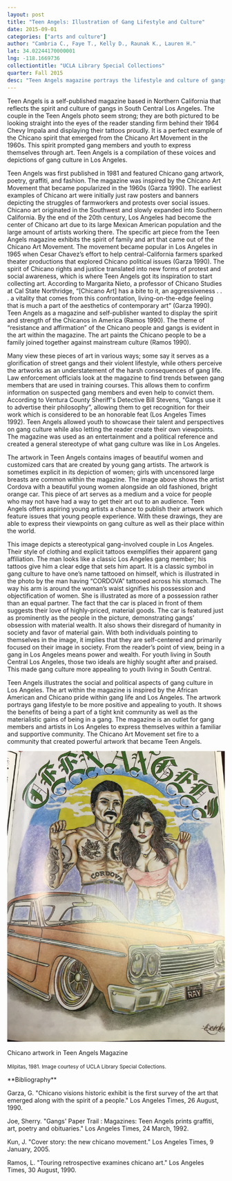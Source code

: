```yaml
---
layout: post
title: "Teen Angels: Illustration of Gang Lifestyle and Culture"
date: 2015-09-01
categories: ["arts and culture"]
author: "Cambria C., Faye T., Kelly D., Raunak K., Lauren H."
lat: 34.02244170000001
lng: -118.1669736
collectiontitle: "UCLA Library Special Collections"
quarter: Fall 2015
desc: "Teen Angels magazine portrays the lifestyle and culture of gangs in Los Angeles through art."
---
```

Teen Angels is a self-published magazine based in Northern California that reflects the spirit and culture of gangs in South Central Los Angeles. The couple in the Teen Angels photo seem strong; they are both pictured to be looking straight into the eyes of the reader standing firm behind their 1964 Chevy Impala and displaying their tattoos proudly. It is a perfect example of the Chicano spirit that emerged from the Chicano Art Movement in the 1960s. This spirit prompted gang members and youth to express themselves through art. Teen Angels is a compilation of these voices and depictions of gang culture in Los Angeles.

Teen Angels was first published in 1981 and featured Chicano gang artwork, poetry, graffiti, and fashion. The magazine was inspired by the Chicano Art Movement that became popularized in the 1960s (Garza 1990). The earliest examples of Chicano art were initially just raw posters and banners depicting the struggles of farmworkers and protests over social issues. Chicano art originated in the Southwest and slowly expanded into Southern California. By the end of the 20th century, Los Angeles had become the center of Chicano art due to its large Mexican American population and the large amount of artists working there. The specific art piece from the Teen Angels magazine exhibits the spirit of family and art that came out of the Chicano Art Movement. The movement became popular in Los Angeles in 1965 when Cesar Chavez’s effort to help central-California farmers sparked theater productions that explored Chicano political issues (Garza 1990). The spirit of Chicano rights and justice translated into new forms of protest and social awareness, which is where Teen Angels got its inspiration to start collecting art. According to Margarita Nieto, a professor of Chicano Studies at Cal State Northridge, “[Chicano Art] has a bite to it, an aggressiveness . . . a vitality that comes from this confrontation, living-on-the-edge feeling that is much a part of the aesthetics of contemporary art” (Garza 1990). Teen Angels as a magazine and self-publisher wanted to display the spirit and strength of the Chicanos in America (Ramos 1990). The theme of “resistance and affirmation” of the Chicano people and gangs is evident in the art within the magazine. The art paints the Chicano people to be a family joined together against mainstream culture (Ramos 1990).

Many view these pieces of art in various ways; some say it serves as a glorification of street gangs and their violent lifestyle, while others perceive the artworks as an understatement of the harsh consequences of gang life. Law enforcement officials look at the magazine to find trends between gang members that are used in training courses. This allows them to confirm information on suspected gang members and even help to convict them. According to Ventura County Sheriff's Detective Bill Stevens, “Gangs use it to advertise their philosophy”, allowing them to get recognition for their work which is considered to be an honorable feat (Los Angeles Times 1992). Teen Angels allowed youth to showcase their talent and perspectives on gang culture while also letting the reader create their own viewpoints. The magazine was used as an entertainment and a political reference and created a general stereotype of what gang culture was like in Los Angeles.

The artwork in Teen Angels contains images of beautiful women and customized cars that are created by young gang artists. The artwork is sometimes explicit in its depiction of women; girls with uncensored large breasts are common within the magazine. The image above shows the artist Cordova with a beautiful young women alongside an old fashioned, bright orange car. This piece of art serves as a medium and a voice for people who may not have had a way to get their art out to an audience. Teen Angels offers aspiring young artists a chance to publish their artwork which feature issues that young people experience. With these drawings, they are able to express their viewpoints on gang culture as well as their place within the world.

This image depicts a stereotypical gang-involved couple in Los Angeles. Their style of clothing and explicit tattoos exemplifies their apparent gang affiliation. The man looks like a classic Los Angeles gang member; his tattoos give him a clear edge that sets him apart. It is a classic symbol in gang culture to have one’s name tattooed on himself, which is illustrated in the photo by the man having “CORDOVA” tattooed across his stomach. The way his arm is around the woman’s waist signifies his possession and objectification of women. She is illustrated as more of a possession rather than an equal partner. The fact that the car is placed in front of them suggests their love of highly-priced, material goods. The car is featured just as prominently as the people in the picture, demonstrating gangs’ obsession with material wealth. It also shows their disregard of humanity in society and favor of material gain. With both individuals pointing to themselves in the image, it implies that they are self-centered and primarily focused on their image in society. From the reader’s point of view, being in a gang in Los Angeles means power and wealth. For youth living in South Central Los Angeles, those two ideals are highly sought after and praised. This made gang culture more appealing to youth living in South Central.

Teen Angels illustrates the social and political aspects of gang culture in Los Angeles. The art within the magazine is inspired by the African American and Chicano pride within gang life and Los Angeles. The artwork portrays gang lifestyle to be more positive and appealing to youth. It shows the benefits of being a part of a tight knit community as well as the materialistic gains of being in a gang. The magazine is an outlet for gang members and artists in Los Angeles  to express themselves within a familiar and supportive community. The Chicano Art Movement set fire to a community that created powerful artwork that became Teen Angels.


<img src='images/teenangelsimage.jpg' alt='Image of Chicano man and woman in old Chrysler with the words &#34;Teen Angels&#34; written above. The image is an example of the influence of the Chicano Art Movement on graffiti and tattoo art,'>
<figcaption><p>Chicano artwork in Teen Angels Magazine</p><p><small>Milpitas, 1981. Image courtesy of UCLA Library Special Collections.</small></p>
<section id="categories" markdown="1">
**Bibliography**

Garza, G. &quot;Chicano visions historic exhibit is the first survey of the art that emerged along with the spirit of a people.&quot; Los Angeles Times, 26 August, 1990.

Joe, Sherry. &quot;Gangs' Paper Trail : Magazines: Teen Angels prints graffiti, art, poetry and obituaries.&quot; Los Angeles Times, 24 March, 1992. 

Kun, J. &quot;Cover story: the new chicano movement.&quot; Los Angeles Times, 9 January, 2005.

Ramos, L. &quot;Touring retrospective examines chicano art.&quot; Los Angeles Times, 30 August, 1990.


</section>